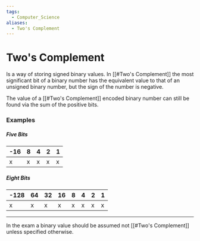 ```yaml
---
tags:
  - Computer_Science
aliases:
  - Two's Complement
---
```

# Two's Complement
Is a way of storing signed binary values.
In [[#Two's Complement]] the most significant bit of a binary number has the equivalent value to that of an unsigned binary number, but the sign of the number is negative.

The value of a [[#Two's Complement]] encoded binary number can still be found via the sum of the positive bits.
### Examples

##### Five Bits

| -16 | 8   | 4   | 2   | 1   |
| --- | --- | --- | --- | --- |
| x   | x   | x   | x   | x   |
##### Eight Bits

| -128 | 64  | 32  | 16  | 8   | 4   | 2   | 1   |
| ---- | --- | --- | --- | --- | --- | --- | --- |
| x    | x   | x   | x   | x   | x   | x   | x   |

---

In the exam a binary value should be assumed not [[#Two's Complement]] unless specified otherwise.
